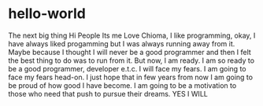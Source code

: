 # hello-world
The next big thing
Hi People
Its me Love Chioma, I like programming, okay, I have always liked progamming but I was always running away from it. 
Maybe because I thought I will never be a good programmer and then I felt the best thing to do was to run from it.
But now, I am ready. I am so ready to be a good programmer, developer e.t.c.
I will face my fears. I am going to face my fears head-on.
I just hope that in few years from now I am going to be proud of how good I have become.
I am going to be a motivation to those who need that push to pursue their dreams.
YES I WILL
